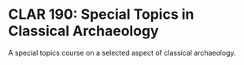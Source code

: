 # CLAR 190: Special Topics in Classical Archaeology

A special topics course on a selected aspect of classical archaeology.